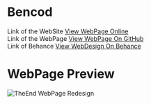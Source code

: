 # Bencod
Link of the WebSite [View WebPage Online](http://www.bencod.pe.hu/bencod)<br>
Link of the WebPage [View WebPage On GitHub](https://becod.github.io/Bencod)<br>
Link of Behance [View WebDesign On Behance](https://www.behance.net/gallery/49342251/BENCOD-Website)
<br>
# WebPage Preview
![TheEnd WebPage Redesign](https://becod.github.io/Bencod/img/bencod-website.png)
